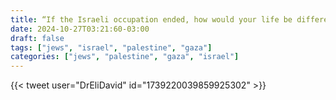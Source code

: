 ```yaml
---
title: “If the Israeli occupation ended, how would your life be different?"
date: 2024-10-27T03:21:60-03:00
draft: false
tags: ["jews", "israel", "palestine", "gaza"]
categories: ["jews", "palestine", "gaza", "israel"]
---
```


{{< tweet user="DrEliDavid" id="1739220039859925302" >}}
